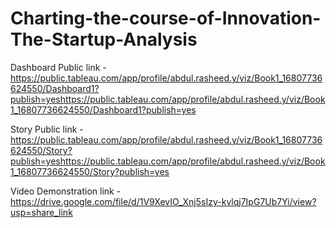 # Charting-the-course-of-Innovation-The-Startup-Analysis


Dashboard Public link - https://public.tableau.com/app/profile/abdul.rasheed.y/viz/Book1_16807736624550/Dashboard1?publish=yeshttps://public.tableau.com/app/profile/abdul.rasheed.y/viz/Book1_16807736624550/Dashboard1?publish=yes 

Story Public link - https://public.tableau.com/app/profile/abdul.rasheed.y/viz/Book1_16807736624550/Story?publish=yeshttps://public.tableau.com/app/profile/abdul.rasheed.y/viz/Book1_16807736624550/Story?publish=yes 

Video Demonstration link - https://drive.google.com/file/d/1V9XevIO_Xnj5sIzy-kvlqj7IpG7Ub7Yi/view?usp=share_link
